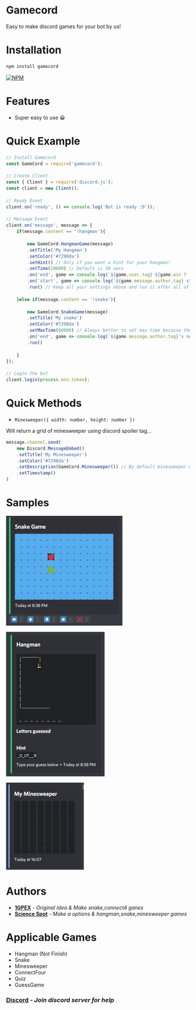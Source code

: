 # Gamecord

Easy to make discord games for your bot by us!

# Installation

```bash
npm install gamecord
```

[![NPM](https://nodei.co/npm/gamecord.png)](https://nodei.co/npm/gamecord/)


# Features
- Super easy to use 😀

# Quick Example

```js
// Install Gamecord
const GameCord = require('gamecord');

// Create Client
const { Client } = require('discord.js');
const client = new Client();

// Ready Event
client.on('ready', () => console.log('Bot is ready :D'));

// Message Event
client.on('message', message => {
    if(message.content == '!hangman'){

        new GameCord.HangmanGame(message)
        .setTitle('My Hangman')
        .setColor('#7298da')
        .setHint() // Only if you want a hint for your hangman!
        .setTime(20000) // Default is 30 secs
        .on('end', game => console.log(`${game.user.tag} ${game.win ? 'win' : 'lose'} the game!`))
        .on('start', game => console.log(`${game.message.author.tag} started a hangman game with word ${game.word}!`))
        .run() // Keep all your settings above and run it after all of your configuration!

    }else if(message.content == '!snake'){

        new GameCord.SnakeGame(message)
        .setTitle('My snake')
        .setColor('#7298da')
        .setMaxTime(60000) // Always better to set max time because the default one is just 5s
        .on('end', game => console.log(`${game.message.author.tag}'s snake game score was ${game.score}`)) // Start event also exists
        .run()

    }
});

// Login the bot
client.login(process.env.token);
```

# Quick Methods

- `Minesweeper({ width: number, height: number })`

Will return a grid of minesweeper using discord spoiler tag...

```js
message.channel.send(
    new Discord.MessageEmbed()
    .setTitle('My Minesweeper')
    .setColor('#7298da')
    .setDescription(GameCord.Minesweeper()) // By default minesweeper method takes 8x8 grid
    .setTimestamp()
)
```

# Samples
![1](/images/snake.png)

![2](/images/hangman.png)

![3](/images/mine.png)

# Authors
* **[1GPEX](https://github.com/1GPEX)** - *Original Idea & Make snake,connect4 ganes*
* **[Science Spot](https://github.com/Scientific-Guy)** - *Make a options & hangman,snake,minesweeper games* 

# Applicable Games
- Hangman (Not Finish)
- Snake
- Minesweeper
- ConnectFour
- Quiz
- GuessGame

### [Discord](https://discord.gg/hw7XPxz) - *Join discord server for help*
